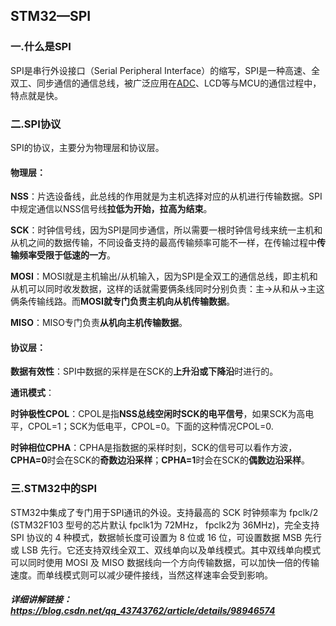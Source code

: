 ## STM32—SPI

### 一.什么是SPI

SPI是串行外设接口（Serial Peripheral Interface）的缩写，SPI是一种高速、全双工、同步通信的通信总线，被广泛应用在[ADC](https://so.csdn.net/so/search?q=ADC&spm=1001.2101.3001.7020)、LCD等与MCU的通信过程中，特点就是快。

### 二.SPI协议

SPI的协议，主要分为物理层和协议层。

#### 物理层：

**NSS**：片选设备线，此总线的作用就是为主机选择对应的从机进行传输数据。SPI中规定通信以NSS信号线**拉低为开始，拉高为结束**。

**SCK**：时钟信号线，因为SPI是同步通信，所以需要一根时钟信号线来统一主机和从机之间的数据传输，不同设备支持的最高传输频率可能不一样，在传输过程中**传输频率受限于低速的一方**。

**MOSI**：MOSI就是主机输出/从机输入，因为SPI是全双工的通信总线，即主机和从机可以同时收发数据，这样的话就需要俩条线同时分别负责：主->从和从->主这俩条传输线路。而**MOSI就专门负责主机向从机传输数据**。

**MISO**：MISO专门负责**从机向主机传输数据**。

#### 协议层：

**数据有效性**：SPI中数据的采样是在SCK的**上升沿或下降沿**时进行的。

**通讯模式**：

**时钟极性CPOL**：CPOL是指**NSS总线空闲时SCK的电平信号**，如果SCK为高电平，CPOL=1；SCK为低电平，CPOL=0。下面的这种情况CPOL=0.

**时钟相位CPHA**：CPHA是指数据的采样时刻，SCK的信号可以看作方波，**CPHA=0**时会在SCK的**奇数边沿采样**；**CPHA=1**时会在SCK的**偶数边沿采样**。



### 三.STM32中的SPI

STM32中集成了专门用于SPI通讯的外设。支持最高的 SCK 时钟频率为 fpclk/2
(STM32F103 型号的芯片默认 fpclk1为 72MHz， fpclk2为 36MHz)，完全支持 SPI 协议的 4 种模式，数据帧长度可设置为 8 位或 16 位，可设置数据 MSB 先行或 LSB 先行。它还支持双线全双工、双线单向以及单线模式。其中双线单向模式可以同时使用 MOSI 及 MISO 数据线向一个方向传输数据，可以加快一倍的传输速度。而单线模式则可以减少硬件接线，当然这样速率会受到影响。

##### 详细讲解链接：https://blog.csdn.net/qq_43743762/article/details/98946574

